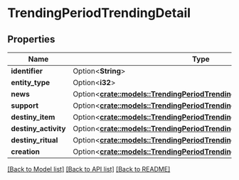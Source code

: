 # TrendingPeriodTrendingDetail

## Properties

Name | Type | Description | Notes
------------ | ------------- | ------------- | -------------
**identifier** | Option<**String**> |  | [optional]
**entity_type** | Option<**i32**> |  | [optional]
**news** | Option<[**crate::models::TrendingPeriodTrendingEntryNews**](Trending.TrendingEntryNews.md)> |  | [optional]
**support** | Option<[**crate::models::TrendingPeriodTrendingEntrySupportArticle**](Trending.TrendingEntrySupportArticle.md)> |  | [optional]
**destiny_item** | Option<[**crate::models::TrendingPeriodTrendingEntryDestinyItem**](Trending.TrendingEntryDestinyItem.md)> |  | [optional]
**destiny_activity** | Option<[**crate::models::TrendingPeriodTrendingEntryDestinyActivity**](Trending.TrendingEntryDestinyActivity.md)> |  | [optional]
**destiny_ritual** | Option<[**crate::models::TrendingPeriodTrendingEntryDestinyRitual**](Trending.TrendingEntryDestinyRitual.md)> |  | [optional]
**creation** | Option<[**crate::models::TrendingPeriodTrendingEntryCommunityCreation**](Trending.TrendingEntryCommunityCreation.md)> |  | [optional]

[[Back to Model list]](../README.md#documentation-for-models) [[Back to API list]](../README.md#documentation-for-api-endpoints) [[Back to README]](../README.md)


